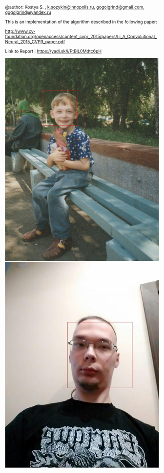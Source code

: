@author: Kostya S. , k.sozykin@innopolis.ru, gogolgrind@gmail.com, gogolgrind@yandex.ru
					
This is an implementation of the algorithm described in the following paper:
    
http://www.cv-foundation.org/openaccess/content_cvpr_2015/papers/Li_A_Convolutional_Neural_2015_CVPR_paper.pdf

Link to Report : https://yadi.sk/i/PtBlL0Mdtc6pH

![](show/1.jpg)
![](show/8.jpg)